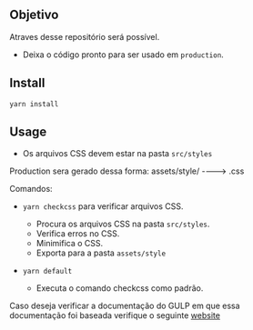 ## Objetivo

Atraves desse repositório será possível.

- Deixa o código pronto para ser usado em `production`.

## Install

`yarn install`

## Usage

- Os arquivos CSS devem estar na pasta `src/styles`

Production sera gerado dessa forma:
assets/style/ ----> .css

Comandos:

- `yarn checkcss` para verificar arquivos CSS.
  - Procura os arquivos CSS na pasta `src/styles`.
  - Verifica erros no CSS.
  - Minimifica o CSS.
  - Exporta para a pasta `assets/style`

- `yarn default`
  - Executa o comando checkcss como padrão.

Caso deseja verificar a documentação do GULP em que essa documentação foi baseada verifique o seguinte [website](https://github.com/gulpjs/gulp)